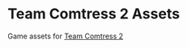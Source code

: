 # Team Comtress 2 Assets

Game assets for [Team Comtress 2](https://github.com/mastercomfig/tf2-patches)
